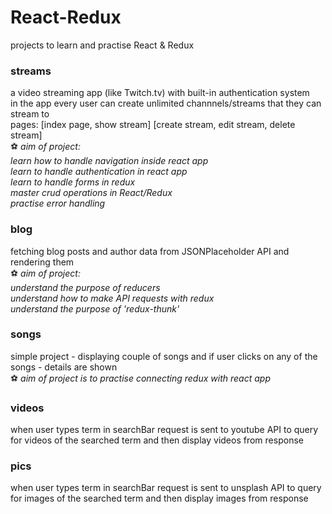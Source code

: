 # React-Redux
projects to learn and practise React &amp; Redux

### streams
  a video streaming app (like Twitch.tv) with built-in authentication system<br />
  in the app every user can create unlimited channnels/streams that they can stream to<br />
  pages: [index page, show stream] [create stream, edit stream, delete stream]<br />
    ⚽️ *aim of project:*<br />
        *learn how to handle navigation inside react app*<br />
        *learn to handle authentication in react app*<br />
        *learn to handle forms in redux*<br />
        *master crud operations in React/Redux*<br />
        *practise error handling*<br />

### blog
  fetching blog posts and author data from JSONPlaceholder API and rendering them<br />
    ⚽️ *aim of project:*<br />
        *understand the purpose of reducers*<br />
        *understand how to make API requests with redux*<br />
        *understand the purpose of 'redux-thunk'*<br />

### songs
  simple project - displaying couple of songs and if user clicks on any of
  the songs - details are shown<br />
    ⚽️ *aim of project is to practise connecting redux with react app*

### videos
  when user types term in searchBar request is sent to youtube API to query for
  videos of the searched term and then display videos from response

### pics
  when user types term in searchBar request is sent to unsplash API to query for
  images of the searched term and then display images from response
